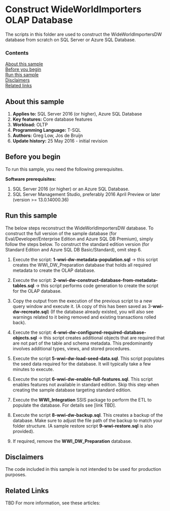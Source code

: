 # Construct WideWorldImporters OLAP Database

The scripts in this folder are used to construct the WideWorldImportersDW database from scratch on SQL Server or Azure SQL Database.

### Contents

[About this sample](#about-this-sample)<br/>
[Before you begin](#before-you-begin)<br/>
[Run this sample](#run-this-sample)<br/>
[Disclaimers](#disclaimers)<br/>
[Related links](#related-links)<br/>


<a name=about-this-sample></a>

## About this sample

<!-- Delete the ones that don't apply -->
1. **Applies to:** SQL Server 2016 (or higher), Azure SQL Database
1. **Key features:** Core database features
1. **Workload:** OLTP
1. **Programming Language:** T-SQL
1. **Authors:** Greg Low, Jos de Bruijn
1. **Update history:** 25 May 2016 - initial revision

<a name=before-you-begin></a>

## Before you begin

To run this sample, you need the following prerequisites.

**Software prerequisites:**

<!-- Examples -->
1. SQL Server 2016 (or higher) or an Azure SQL Database. 
2. SQL Server Management Studio, preferably 2016 April Preview or later (version >= 13.0.14000.36)


<a name=run-this-sample></a>

## Run this sample

The below steps reconstruct the WideWorldImportersDW database. To construct the full version of the sample database (for Eval/Developer/Enterprise Edition and Azure SQL DB Premium), simply follow the steps below. To construct the standard edition version (for Standard Edition and Azure SQL DB Basic/Standard), omit step 6.

<!-- Step by step instructions. Here's a few examples -->

1. Execute the script: **1-wwi-dw-metadata-population.sql** -> this script creates the WWI_DW_Preparation database that holds all required metadata to create the OLAP database.

2. Execute the script: **2-wwi-dw-construct-database-from-metadata-tables.sql** -> this script performs code generation to create the script for the OLAP database.

3. Copy the output from the execution of the previous script to a new query window and execute it. (A copy of this has been saved as 3-**wwi-dw-recreate.sql**) (If the database already existed, you will also see warnings related to it being removed and existing transactions rolled back).

4. Execute the script: **4-wwi-dw-configured-required-database-objects.sql** -> this script creates additional objects that are required that are not part of the table and schema metadata. This predominantly involves additional types, views, and stored procedures.

5. Execute the script **5-wwi-dw-load-seed-data.sql**. This script populates the seed data required for the database. It will typically take a few minutes to execute.

6. Execute the script **6-wwi-dw-enable-full-features.sql**. This script enables features not available in standard edition. Skip this step when creating the sample database targeting standard edition.

7. Execute the **WWI_Integration** SSIS package to perform the ETL to populate the database. For details see [link TBD].

8. Execute the script **8-wwi-dw-backup.sql**. This creates a backup of the database. Make sure to adjust the file path of the backup to match your folder structure. (A sample restore script **9-wwi-restore.sql** is also provided).

9. If required, remove the **WWI_DW_Preparation** database.

<a name=disclaimers></a>

## Disclaimers
The code included in this sample is not intended to be used for production purposes.

<a name=related-links></a>

## Related Links
<!-- Links to more articles. Remember to delete "en-us" from the link path. -->
TBD
For more information, see these articles:
